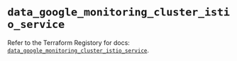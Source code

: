 # `data_google_monitoring_cluster_istio_service`

Refer to the Terraform Registory for docs: [`data_google_monitoring_cluster_istio_service`](https://www.terraform.io/docs/providers/google/d/monitoring_cluster_istio_service).
